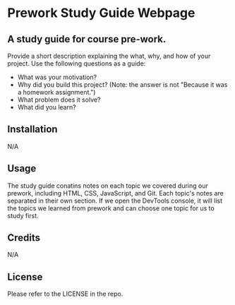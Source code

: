 # Prework Study Guide Webpage
## A study guide for course pre-work.

Provide a short description explaining the what, why, and how of your project. Use the following questions as a guide:

- What was your motivation?
- Why did you build this project? (Note: the answer is not "Because it was a homework assignment.")
- What problem does it solve?
- What did you learn?

## Installation

N/A

## Usage

The study guide conatins notes on each topic we covered during our prework, including HTML, CSS, JavaScript, and Git. Each topic's notes are separated in their own section. If we open the DevTools console, it will list the topics we learned from prework and can choose one topic for us to study first.

## Credits

N/A

## License

Please refer to the LICENSE in the repo.